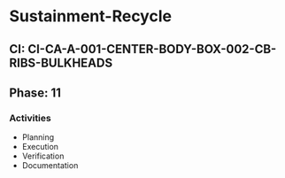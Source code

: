 # Sustainment-Recycle

## CI: CI-CA-A-001-CENTER-BODY-BOX-002-CB-RIBS-BULKHEADS
## Phase: 11

### Activities
- Planning
- Execution
- Verification
- Documentation
